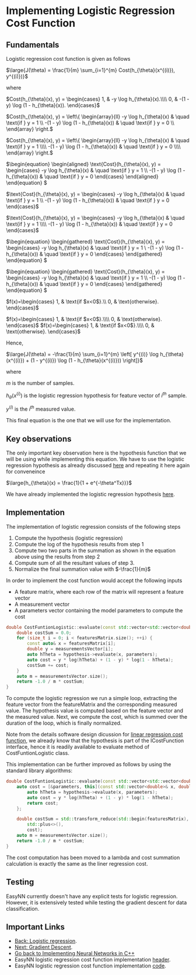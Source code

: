 # Implementing Logistic Regression Cost Function

## Fundamentals

Logistic regression cost function is given as follows

$\large{J(\theta) = \frac{1}{m} \sum_{i=1}^{m} Cost(h_{\theta}(x^{(i)}), y^{(i)})}$

where

$Cost(h_{\theta}(x), y) = \begin{cases} 1, & -y \log h_{\theta}(x).\\\\ 0, & -(1 - y) \log (1 - h_{\theta}(x)). \end{cases}$

$Cost(h_{\theta}(x), y) = \left\{
\begin{array}{ll}
      -y \log h_{\theta}(x) & \quad \text{if } y = 1 \\
      -(1 - y) \log (1 - h_{\theta}(x)) & \quad \text{if } y = 0 \\
\end{array} 
\right.$

$Cost(h_{\theta}(x), y) = \left\{
\begin{array}{ll}
      -y \log h_{\theta}(x) & \quad \text{if } y = 1 \\\\
      -(1 - y) \log (1 - h_{\theta}(x)) & \quad \text{if } y = 0 \\\\
\end{array} 
\right.$

$\begin{equation}
\begin{aligned}
\text{Cost}(h_{\theta}(x), y) = 
\begin{cases}
      -y \log h_{\theta}(x) & \quad \text{if } y = 1 \\\\
      -(1 - y) \log (1 - h_{\theta}(x)) & \quad \text{if } y = 0
\end{cases}
\end{aligned}
\end{equation}
$

$\text{Cost}(h_{\theta}(x), y) = 
\begin{cases}
      -y \log h_{\theta}(x) & \quad \text{if } y = 1 \\
      -(1 - y) \log (1 - h_{\theta}(x)) & \quad \text{if } y = 0
\end{cases}$

$\text{Cost}(h_{\theta}(x), y) = 
\begin{cases}
      -y \log h_{\theta}(x) & \quad \text{if } y = 1 \\\\
      -(1 - y) \log (1 - h_{\theta}(x)) & \quad \text{if } y = 0
\end{cases}$

$\begin{equation}
\begin{gathered}
\text{Cost}(h_{\theta}(x), y) = 
\begin{cases}
      -y \log h_{\theta}(x) & \quad \text{if } y = 1 \\
      -(1 - y) \log (1 - h_{\theta}(x)) & \quad \text{if } y = 0
\end{cases}
\end{gathered}
\end{equation}
$

$\begin{equation}
\begin{gathered}
\text{Cost}(h_{\theta}(x), y) = 
\begin{cases}
      -y \log h_{\theta}(x) & \quad \text{if } y = 1 \\\\
      -(1 - y) \log (1 - h_{\theta}(x)) & \quad \text{if } y = 0
\end{cases}
\end{gathered}
\end{equation}
$

$f(x)=\begin{cases} 1, & \text{if $x<0$}.\\ 0, & \text{otherwise}. \end{cases}$

$f(x)=\begin{cases} 1, & \text{if $x<0$}.\\\\ 0, & \text{otherwise}. \end{cases}$
$f(x)=\begin{cases} 1, & \text{if $x<0$}.\\\\ 0, & \text{otherwise}. \end{cases}$

Hence,

$\large{J(\theta) = -\frac{1}{m} \sum_{i=1}^{m} \left[ y^{(i)} \log h_{\theta}(x^{(i)}) + (1 - y^{(i)}) \log (1 - h_{\theta}(x^{(i)})) \right]}$

where 

$m$ is the number of samples.

$h_{\theta}(x^{(i)})$ is the logistic regression hypothesis for feature vector of $i^{th}$ sample.

$y^{(i)}$ is the $i^{th}$ measured value.

This final equation is the one that we will use for the implementation.

## Key observations

The only important key observation here is the hypothesis function that we will be using while implementing this equation. We have to use the logistic regression hypothesis as already discussed [here](./LogisticRegression.md) and repeating it here again for conveneince

$\large{h_{\theta}(x) = \frac{1}{1 + e^{-\theta^Tx}}}$

We have already implemented the logistic regression hypothesis [here](./LogisticRegression.md).

## Implementation

The implementation of logistic regression consists of the following steps
1. Compute the hypothesis (logistic regression)
2. Compute the log of the hypothesis results from step 1
3. Compute two two parts in the summation as shown in the equation above using the results from step 2
4. Compute sum of all the resultant values of step 3.
5. Normalize the final summation value with $-\frac{1}{m}$

In order to implement the cost function would accept the following inputs
* A feature matrix, where each row of the matrix will represent a feature vector
* A measurement vector
* A parameters vector containing the model parameters to compute the cost

```cpp
double CostFuntionLogistic::evaluate(const std::vector<std::vector<double>>& featuresMatrix, const std::vector<double>& measurementsVector, const std::vector<const double>& parameters) const {
    double costSum = 0.0;
    for (size_t i = 0; i < featuresMatrix.size(); ++i) {
        const auto& x = featuresMatrix[i];
        double y = measurementsVector[i];
        auto hTheta = hypothesis->evaluate(x, parameters);
        auto cost = y * log(hTheta) + (1 - y) * log(1 - hTheta);
        costSum += cost;
    }
    auto m = measurementsVector.size();
    return -1.0 / m * costSum;
}
```
To compute the logistic regression we run a simple loop, extracting the feature vector from the featureMatrix and the corresponding measured value. The hypothesis value is computed based on the feature vector and the measured value. Next, we compute the cost, which is summed over the duration of the loop, which is finally normalized.

Note from the details software design dicussion for [linear regression cost function](./CostFunctionLinearRegression.md), we already know that the hypothesis is part of the ICostFunction interface, hence it is readily available to evaluate method of CostFuntionLogistic class.

This implementation can be further improved as follows by using the standard library algorithms:

```cpp
double CostFuntionLogistic::evaluate(const std::vector<std::vector<double>>& featuresMatrix, const std::vector<double>& measurementsVector, const std::vector<const double>& parameters) const{
	auto cost = [&parameters, this](const std::vector<double>& x, double y) -> double {
		auto hTheta = hypothesis->evaluate(x, parameters);
		auto cost = y * log(hTheta) + (1 - y) * log(1 - hTheta);
		return cost;
	};

	double costSum = std::transform_reduce(std::begin(featuresMatrix), std::end(featuresMatrix), std::begin(measurementsVector), 0.0,
		std::plus<>(),
		cost);
	auto m = measurementsVector.size();
	return -1.0 / m * costSum;
}
```

The cost computation has been moved to a lambda and cost summation calculation is exactly the same as the liner regression cost.

## Testing

EasyNN currently doesn't have any explicit tests for logistic regression. However, it is extensively tested while testing the gradient descent for data classification.

## Important Links
* [Back: Logistic regression](./LogisticRegression.md).
* [Next: Gradient Descent](./GradientDescent.md).
* [Go back to Implementing Neural Networks in C++](./index.md)
* EasyNN logistic regression cost function implementation [header](https://github.com/azadwasan/neuralnetwork/tree/main/src/EasyNN/CostFunctionLogistic.h).
* EasyNN logistic regression cost function  implementation [code](https://github.com/azadwasan/neuralnetwork/tree/main/src/EasyNN/CostFunctionLogistic.cpp).
